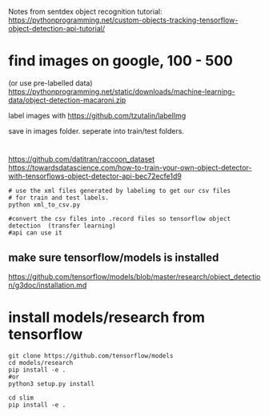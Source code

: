 Notes from sentdex object recognition tutorial:
https://pythonprogramming.net/custom-objects-tracking-tensorflow-object-detection-api-tutorial/

# find images on google, 100 - 500

(or use pre-labelled data)
https://pythonprogramming.net/static/downloads/machine-learning-data/object-detection-macaroni.zip

label images with 
https://github.com/tzutalin/labelImg

save in images folder.
seperate into train/test folders.


# 
https://github.com/datitran/raccoon_dataset
https://towardsdatascience.com/how-to-train-your-own-object-detector-with-tensorflows-object-detector-api-bec72ecfe1d9

```
# use the xml files generated by labelimg to get our csv files
# for train and test labels.
python xml_to_csv.py

#convert the csv files into .record files so tensorflow object detection  (transfer learning)
#api can use it
```


## make sure tensorflow/models is installed 
https://github.com/tensorflow/models/blob/master/research/object_detection/g3doc/installation.md

# install models/research from tensorflow 
```
git clone https://github.com/tensorflow/models
cd models/research 
pip install -e .
#or 
python3 setup.py install

cd slim
pip install -e . 
```
